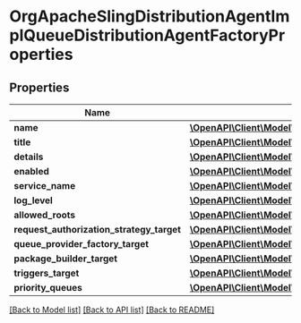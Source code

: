 # OrgApacheSlingDistributionAgentImplQueueDistributionAgentFactoryProperties

## Properties
Name | Type | Description | Notes
------------ | ------------- | ------------- | -------------
**name** | [**\OpenAPI\Client\Model\ConfigNodePropertyString**](ConfigNodePropertyString.md) |  | [optional] 
**title** | [**\OpenAPI\Client\Model\ConfigNodePropertyString**](ConfigNodePropertyString.md) |  | [optional] 
**details** | [**\OpenAPI\Client\Model\ConfigNodePropertyString**](ConfigNodePropertyString.md) |  | [optional] 
**enabled** | [**\OpenAPI\Client\Model\ConfigNodePropertyBoolean**](ConfigNodePropertyBoolean.md) |  | [optional] 
**service_name** | [**\OpenAPI\Client\Model\ConfigNodePropertyString**](ConfigNodePropertyString.md) |  | [optional] 
**log_level** | [**\OpenAPI\Client\Model\ConfigNodePropertyDropDown**](ConfigNodePropertyDropDown.md) |  | [optional] 
**allowed_roots** | [**\OpenAPI\Client\Model\ConfigNodePropertyArray**](ConfigNodePropertyArray.md) |  | [optional] 
**request_authorization_strategy_target** | [**\OpenAPI\Client\Model\ConfigNodePropertyString**](ConfigNodePropertyString.md) |  | [optional] 
**queue_provider_factory_target** | [**\OpenAPI\Client\Model\ConfigNodePropertyString**](ConfigNodePropertyString.md) |  | [optional] 
**package_builder_target** | [**\OpenAPI\Client\Model\ConfigNodePropertyString**](ConfigNodePropertyString.md) |  | [optional] 
**triggers_target** | [**\OpenAPI\Client\Model\ConfigNodePropertyString**](ConfigNodePropertyString.md) |  | [optional] 
**priority_queues** | [**\OpenAPI\Client\Model\ConfigNodePropertyArray**](ConfigNodePropertyArray.md) |  | [optional] 

[[Back to Model list]](../README.md#documentation-for-models) [[Back to API list]](../README.md#documentation-for-api-endpoints) [[Back to README]](../README.md)


